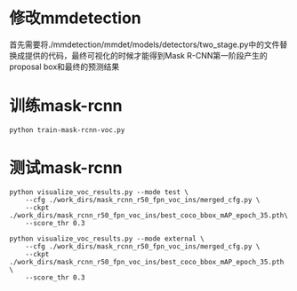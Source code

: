 # 修改mmdetection
  首先需要将./mmdetection/mmdet/models/detectors/two_stage.py中的文件替换成提供的代码，最终可视化的时候才能得到Mask R-CNN第一阶段产生的proposal box和最终的预测结果

# 训练mask-rcnn
    python train-mask-rcnn-voc.py

# 测试mask-rcnn
    python visualize_voc_results.py --mode test \
        --cfg ./work_dirs/mask_rcnn_r50_fpn_voc_ins/merged_cfg.py \
        --ckpt ./work_dirs/mask_rcnn_r50_fpn_voc_ins/best_coco_bbox_mAP_epoch_35.pth\
        --score_thr 0.3

    python visualize_voc_results.py --mode external \
        --cfg ./work_dirs/mask_rcnn_r50_fpn_voc_ins/merged_cfg.py \
        --ckpt ./work_dirs/mask_rcnn_r50_fpn_voc_ins/best_coco_bbox_mAP_epoch_35.pth \
        --score_thr 0.3
